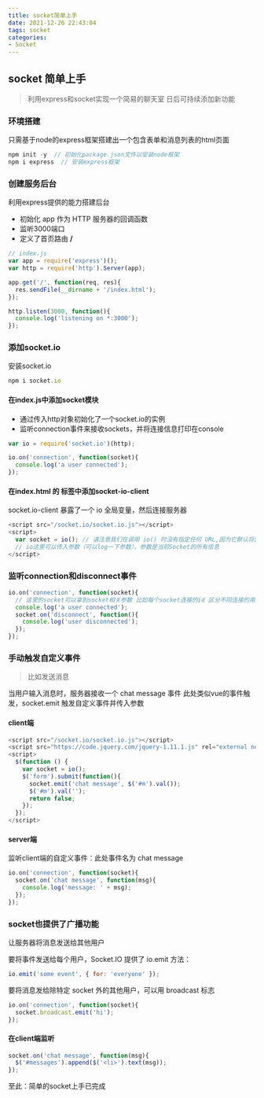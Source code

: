 ```yaml
---
title: socket简单上手
date: 2021-12-26 22:43:04
tags: socket
categories:
- Socket
---
```

## socket 简单上手

> 利用express和socket实现一个简易的聊天室 日后可持续添加新功能

### 环境搭建

只需基于node的express框架搭建出一个包含表单和消息列表的html页面

```js
npm init -y  // 初始化package.json文件以安装node框架
npm i express  // 安装express框架
```

### 创建服务后台

利用express提供的能力搭建后台 

- 初始化 app 作为 HTTP 服务器的回调函数
- 监听3000端口 
- 定义了首页路由 **/** 

```js
// index.js
var app = require('express')();
var http = require('http').Server(app);

app.get('/', function(req, res){
  res.sendFile(__dirname + '/index.html');
});

http.listen(3000, function(){
  console.log('listening on *:3000');
});
```

### 添加socket.io

安装socket.io
```js
npm i socket.io
```

#### 在index.js中添加socket模块

- 通过传入http对象初始化了一个socket.io的实例 
- 监听connection事件来接收sockets，并将连接信息打印在console

```js
var io = require('socket.io')(http);

io.on('connection', function(socket){
  console.log('a user connected');
});
```

#### 在index.html 的 </body> 标签中添加socket-io-client

socket.io-client 暴露了一个 io 全局变量，然后连接服务器

```js
<script src="/socket.io/socket.io.js"></script>
<script>
  var socket = io(); // 请注意我们在调用 io() 时没有指定任何 URL,因为它默认将尝试连接到提供当前页面的主机
  // io这里可以传入参数（可以log一下参数），参数是当前Socket的所有信息
</script>
```

### 监听connection和disconnect事件

```js
io.on('connection', function(socket){
  // 这里的socket可以拿到socket相关参数 比如每个socket连接的id 区分不同连接的用户
  console.log('a user connected');
  socket.on('disconnect', function(){
    console.log('user disconnected');
  });
});
```

### 手动触发自定义事件

> 比如发送消息

当用户输入消息时，服务器接收一个 chat message 事件 
此处类似vue的事件触发，socket.emit 触发自定义事件并传入参数

#### client端
```js
<script src="/socket.io/socket.io.js"></script>
<script src="https://code.jquery.com/jquery-1.11.1.js" rel="external nofollow" ></script>
<script>
  $(function () {
    var socket = io();
    $('form').submit(function(){
      socket.emit('chat message', $('#m').val());
      $('#m').val('');
      return false;
    });
  });
</script>
```

#### server端

监听client端的自定义事件：此处事件名为 chat message

```js
io.on('connection', function(socket){
  socket.on('chat message', function(msg){
    console.log('message: ' + msg);
  });
});
```

### socket也提供了广播功能

让服务器将消息发送给其他用户

要将事件发送给每个用户，Socket.IO 提供了 io.emit 方法：

```js
io.emit('some event', { for: 'everyone' });
```

要将消息发给除特定 socket 外的其他用户，可以用 broadcast 标志

```js
io.on('connection', function(socket){
  socket.broadcast.emit('hi');
});
```

#### 在client端监听

```js
socket.on('chat message', function(msg){
  $('#messages').append($('<li>').text(msg));
});
```

至此：简单的socket上手已完成